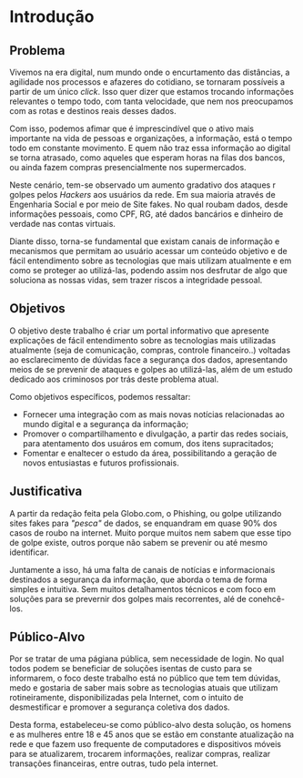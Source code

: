 # Introdução

## Problema
Vivemos na era digital, num mundo onde o encurtamento das distâncias, a agilidade nos processos e afazeres do cotidiano, se tornaram possíveis a partir de um único *click*. Isso quer dizer que estamos trocando informações relevantes o tempo todo, com tanta velocidade, que nem nos preocupamos com as rotas e destinos reais desses dados. 

Com isso, podemos afimar que é imprescindível que o ativo mais importante na vida de pessoas e organizações, a informação, está o tempo todo em constante movimento. E quem não traz essa informação ao digital se torna atrasado, como aqueles que esperam horas na filas dos bancos, ou ainda fazem compras presencialmente nos supermercados.

Neste cenário, tem-se observado um aumento gradativo dos ataques r golpes pelos *Hackers* aos usuários da rede. Em sua maioria através de Engenharia Social e por meio de Site fakes. No qual roubam dados, desde informações pessoais, como CPF, RG, até dados bancários e dinheiro de verdade nas contas virtuais.

Diante disso, torna-se fundamental que existam canais de informação e mecanismos que permitam ao usuário acessar um conteúdo objetivo e de fácil entendimento sobre as tecnologias que mais utilizam atualmente e em como se proteger ao utilizá-las, podendo assim nos desfrutar de algo que soluciona as nossas vidas, sem trazer riscos a integridade pessoal.

## Objetivos

O objetivo deste trabalho é criar um portal informativo que apresente explicações de fácil entendimento sobre as tecnologias mais utilizadas atualmente (seja de comunicação, compras, controle financeiro..) voltadas ao esclarecimento de dúvidas face a segurança dos dados, apresentando meios de se prevenir de ataques e golpes ao utilizá-las, além de um estudo dedicado aos criminosos por trás deste problema atual.

Como objetivos específicos, podemos ressaltar:

* Fornecer uma integração com as mais novas notícias relacionadas ao mundo digital e a segurança da informação;
* Promover o compartilhamento e divulgação, a partir das redes sociais, para atentamento dos usuáros em comum, dos itens supracitados;
* Fomentar e enaltecer o estudo da área, possibilitando a geração de novos entusiastas e futuros profissionais.

## Justificativa

A partir da redação feita pela Globo.com, o Phishing, ou golpe utilizando sites fakes para *"pesca"* de dados, se enquandram em quase 90% dos casos de roubo na internet. Muito porque muitos nem sabem que esse tipo de golpe existe, outros porque não sabem se prevenir ou até mesmo identificar.

Juntamente a isso, há uma falta de canais de notícias e informacionais destinados a segurança da informação, que aborda o tema de forma simples e intuitiva. Sem muitos detalhamentos técnicos e com foco em soluções para se prevernir dos golpes mais recorrentes, alé de conehcê-los.

## Público-Alvo
 
Por se tratar de uma págiana pública, sem necessidade de login. No qual todos podem se beneficiar de soluções isentas de custo para se informarem, o foco deste trabalho está no público que tem tem dúvidas, medo e gostaria de saber mais sobre as tecnologias atuais que utilizam rotineiramente, disponibilizadas pela Internet, com o intuito de desmestificar e promover a segurança coletiva dos dados.

Desta forma, estabeleceu-se como público-alvo desta solução, os homens e as mulheres entre 18 e 45 anos que se estão em constante atualização na rede e que fazem uso frequente de computadores e dispositivos móveis para se atualizarem, trocarem informações, realizar compras, realizar transações financeiras, entre outras, tudo pela internet.